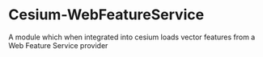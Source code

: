# Cesium-WebFeatureService
A module which when integrated into cesium loads vector features from a Web Feature Service provider
